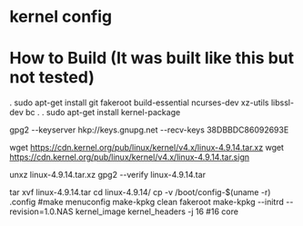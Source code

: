 # kernel config

# How to Build (It was built like this but not tested)
. sudo apt-get install git fakeroot build-essential ncurses-dev xz-utils libssl-dev bc
.
. sudo apt-get install kernel-package

gpg2 --keyserver hkp://keys.gnupg.net --recv-keys 38DBBDC86092693E

wget https://cdn.kernel.org/pub/linux/kernel/v4.x/linux-4.9.14.tar.xz
wget https://cdn.kernel.org/pub/linux/kernel/v4.x/linux-4.9.14.tar.sign

unxz linux-4.9.14.tar.xz
gpg2 --verify linux-4.9.14.tar

tar xvf linux-4.9.14.tar
cd linux-4.9.14/
cp -v /boot/config-$(uname -r) .config
#make menuconfig
make-kpkg clean
fakeroot make-kpkg --initrd --revision=1.0.NAS kernel_image kernel_headers -j 16 #16 core
